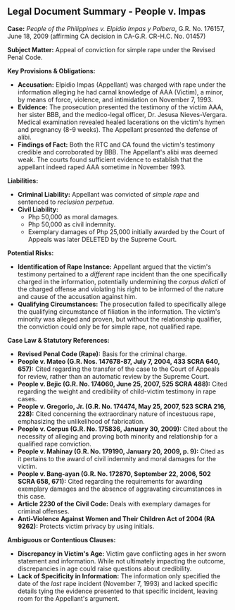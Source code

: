 ## Legal Document Summary - People v. Impas

**Case:** *People of the Philippines v. Elpidio Impas y Polbera*, G.R. No. 176157, June 18, 2009 (affirming CA decision in CA-G.R. CR-H.C. No. 01457)

**Subject Matter:** Appeal of conviction for simple rape under the Revised Penal Code.

**Key Provisions & Obligations:**

*   **Accusation:** Elpidio Impas (Appellant) was charged with rape under the information alleging he had carnal knowledge of AAA (Victim), a minor, by means of force, violence, and intimidation on November 7, 1993.
*   **Evidence:** The prosecution presented the testimony of the victim AAA, her sister BBB, and the medico-legal officer, Dr. Jesusa Nieves-Vergara. Medical examination revealed healed lacerations on the victim's hymen and pregnancy (8-9 weeks).  The Appellant presented the defense of alibi.
*   **Findings of Fact:** Both the RTC and CA found the victim's testimony credible and corroborated by BBB. The Appellant's alibi was deemed weak. The courts found sufficient evidence to establish that the appellant indeed raped AAA sometime in November 1993.

**Liabilities:**

*   **Criminal Liability:** Appellant was convicted of *simple rape* and sentenced to *reclusion perpetua*.
*   **Civil Liability:**
    *   Php 50,000 as moral damages.
    *   Php 50,000 as civil indemnity.
    *   Exemplary damages of Php 25,000 initially awarded by the Court of Appeals was later DELETED by the Supreme Court.

**Potential Risks:**

*   **Identification of Rape Instance:** Appellant argued that the victim's testimony pertained to a *different* rape incident than the one specifically charged in the information, potentially undermining the *corpus delicti* of the charged offense and violating his right to be informed of the nature and cause of the accusation against him.
*   **Qualifying Circumstances:** The prosecution failed to specifically allege the qualifying circumstance of filiation in the information. The victim's minority was alleged and proven, but without the relationship qualifier, the conviction could only be for simple rape, not qualified rape.

**Case Law & Statutory References:**

*   **Revised Penal Code (Rape):** Basis for the criminal charge.
*   **People v. Mateo (G.R. Nos. 147678-87, July 7, 2004, 433 SCRA 640, 657):**  Cited regarding the transfer of the case to the Court of Appeals for review, rather than an automatic review by the Supreme Court.
*   **People v. Bejic (G.R. No. 174060, June 25, 2007, 525 SCRA 488):** Cited regarding the weight and credibility of child-victim testimony in rape cases.
*   **People v. Gregorio, Jr. (G.R. No. 174474, May 25, 2007, 523 SCRA 216, 228):** Cited concerning the extraordinary nature of incestuous rape, emphasizing the unlikelihood of fabrication.
*   **People v. Corpus (G.R. No. 175836, January 30, 2009):**  Cited about the necessity of alleging and proving both minority and relationship for a qualified rape conviction.
*   **People v. Mahinay (G.R. No. 179190, January 20, 2009, p. 9):**  Cited as it pertains to the award of civil indemnity and moral damages for the victim.
*   **People v. Bang-ayan (G.R. No. 172870, September 22, 2006, 502 SCRA 658, 671):** Cited regarding the requirements for awarding exemplary damages and the absence of aggravating circumstances in this case.
*   **Article 2230 of the Civil Code:** Deals with exemplary damages for criminal offenses.
*   **Anti-Violence Against Women and Their Children Act of 2004 (RA 9262):** Protects victim privacy by using initials.

**Ambiguous or Contentious Clauses:**

*   **Discrepancy in Victim's Age:** Victim gave conflicting ages in her sworn statement and information. While not ultimately impacting the outcome, discrepancies in age could raise questions about credibility.
*   **Lack of Specificity in Information:** The information only specified the date of the *last* rape incident (November 7, 1993) and lacked specific details tying the evidence presented to that specific incident, leaving room for the Appellant's argument.
